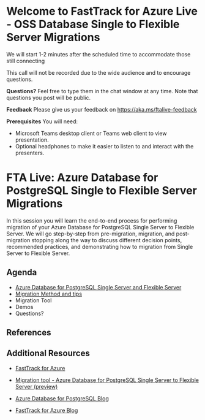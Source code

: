# Welcome to FastTrack for Azure Live - OSS Database Single to Flexible Server Migrations 
We will start 1-2 minutes after the scheduled time to accommodate those still connecting

This call will not be recorded due to the wide audience and to encourage questions.

**Questions?** Feel free to type them in the chat window at any time. Note that questions you post will be public.

**Feedback** Please give us your feedback on https://aka.ms/ftalive-feedback

**Prerequisites**
You will need:
* Microsoft Teams desktop client or Teams web client to view presentation.
* Optional headphones to make it easier to listen to and interact with the presenters.

# FTA Live: Azure Database for PostgreSQL Single to Flexible Server Migrations
In this session you will learn the end-to-end process for performing migration of your Azure Database for PostgreSQL Single Server to Flexible Server. We will go step-by-step from pre-migration, migration, and post-migration stopping along the way to discuss different decision points, recommended practices, and demonstrating how to migration from Single Server to Flexible Server.

## Agenda
- [Azure Database for PostgreSQL Single Server and Flexible Server](/01_Overview.md)
- [Migration Method and tips](/02_Migration.md)
- Migration Tool
- Demos
- Questions?

## References

## Additional Resources
- [FastTrack for Azure](https://azure.microsoft.com/en-us/programs/azure-fasttrack/#overview)
- [Migration tool - Azure Database for PostgreSQL Single Server to Flexible Server (preview)](https://learn.microsoft.com/en-us/azure/postgresql/migrate/concepts-single-to-flexible)


- [Azure Database for PostgreSQL Blog](https://techcommunity.microsoft.com/t5/azure-database-for-postgresql/bg-p/ADforPostgreSQL)
- [FastTrack for Azure Blog](https://techcommunity.microsoft.com/t5/fasttrack-for-azure/bg-p/FastTrackforAzureBlog)
